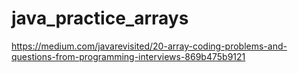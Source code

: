 # java_practice_arrays
https://medium.com/javarevisited/20-array-coding-problems-and-questions-from-programming-interviews-869b475b9121
